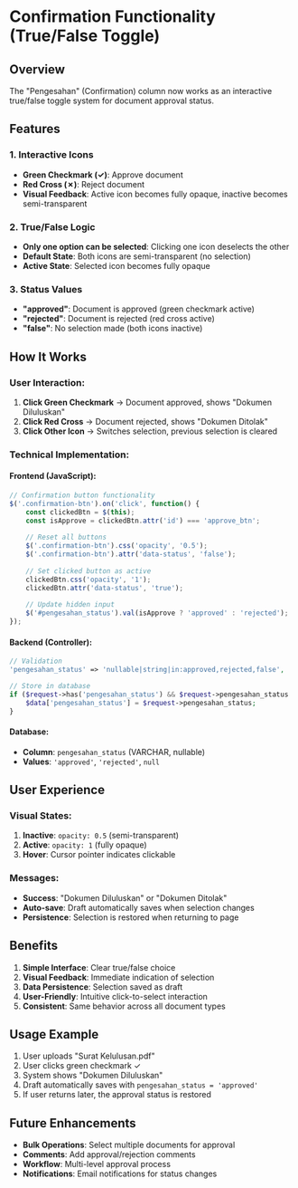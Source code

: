 # Confirmation Functionality (True/False Toggle)

## Overview
The "Pengesahan" (Confirmation) column now works as an interactive true/false toggle system for document approval status.

## Features

### 1. Interactive Icons
- **Green Checkmark (✓)**: Approve document
- **Red Cross (✗)**: Reject document
- **Visual Feedback**: Active icon becomes fully opaque, inactive becomes semi-transparent

### 2. True/False Logic
- **Only one option can be selected**: Clicking one icon deselects the other
- **Default State**: Both icons are semi-transparent (no selection)
- **Active State**: Selected icon becomes fully opaque

### 3. Status Values
- **"approved"**: Document is approved (green checkmark active)
- **"rejected"**: Document is rejected (red cross active)
- **"false"**: No selection made (both icons inactive)

## How It Works

### User Interaction:
1. **Click Green Checkmark** → Document approved, shows "Dokumen Diluluskan"
2. **Click Red Cross** → Document rejected, shows "Dokumen Ditolak"
3. **Click Other Icon** → Switches selection, previous selection is cleared

### Technical Implementation:

#### Frontend (JavaScript):
```javascript
// Confirmation button functionality
$('.confirmation-btn').on('click', function() {
    const clickedBtn = $(this);
    const isApprove = clickedBtn.attr('id') === 'approve_btn';
    
    // Reset all buttons
    $('.confirmation-btn').css('opacity', '0.5');
    $('.confirmation-btn').attr('data-status', 'false');
    
    // Set clicked button as active
    clickedBtn.css('opacity', '1');
    clickedBtn.attr('data-status', 'true');
    
    // Update hidden input
    $('#pengesahan_status').val(isApprove ? 'approved' : 'rejected');
});
```

#### Backend (Controller):
```php
// Validation
'pengesahan_status' => 'nullable|string|in:approved,rejected,false',

// Store in database
if ($request->has('pengesahan_status') && $request->pengesahan_status !== 'false') {
    $data['pengesahan_status'] = $request->pengesahan_status;
}
```

#### Database:
- **Column**: `pengesahan_status` (VARCHAR, nullable)
- **Values**: `'approved'`, `'rejected'`, `null`

## User Experience

### Visual States:
1. **Inactive**: `opacity: 0.5` (semi-transparent)
2. **Active**: `opacity: 1` (fully opaque)
3. **Hover**: Cursor pointer indicates clickable

### Messages:
- **Success**: "Dokumen Diluluskan" or "Dokumen Ditolak"
- **Auto-save**: Draft automatically saves when selection changes
- **Persistence**: Selection is restored when returning to page

## Benefits

1. **Simple Interface**: Clear true/false choice
2. **Visual Feedback**: Immediate indication of selection
3. **Data Persistence**: Selection saved as draft
4. **User-Friendly**: Intuitive click-to-select interaction
5. **Consistent**: Same behavior across all document types

## Usage Example

1. User uploads "Surat Kelulusan.pdf"
2. User clicks green checkmark ✓
3. System shows "Dokumen Diluluskan"
4. Draft automatically saves with `pengesahan_status = 'approved'`
5. If user returns later, the approval status is restored

## Future Enhancements

- **Bulk Operations**: Select multiple documents for approval
- **Comments**: Add approval/rejection comments
- **Workflow**: Multi-level approval process
- **Notifications**: Email notifications for status changes 